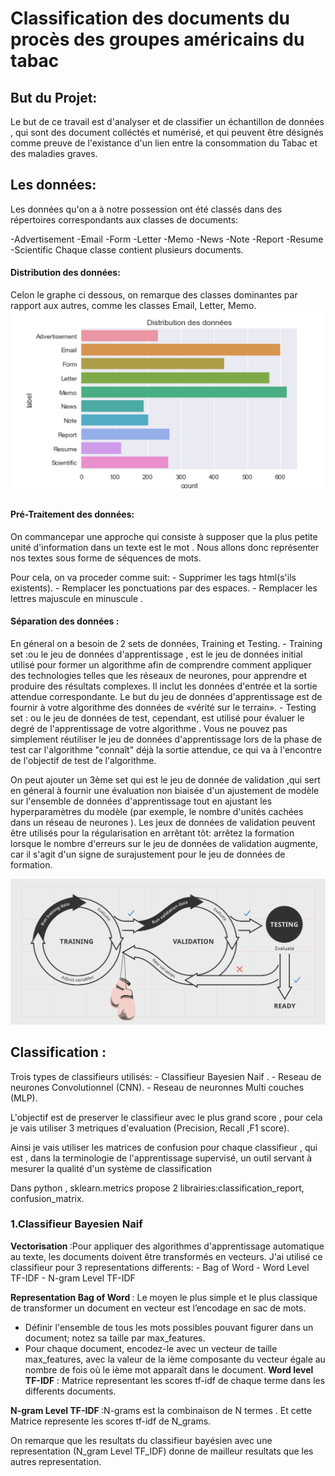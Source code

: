 # Classification des documents du procès des groupes américains du tabac

## But du Projet:
<p>
	Le but de ce travail est d'analyser et de classifier un échantillon de données , qui sont des document colléctés et numérisé, et qui peuvent être désignés comme preuve de l'existance d'un lien entre la consommation du Tabac et des maladies graves.
</p>


## Les données:
<p>Les données qu'on a à notre possession ont été classés dans des répertoires correspondants aux classes de documents:</p>

-Advertisement
-Email
-Form
-Letter
-Memo
-News
-Note
-Report
-Resume
-Scientific 
Chaque classe contient plusieurs documents.


#### Distribution des données:
Celon le graphe ci dessous, on remarque des classes dominantes par rapport aux autres, comme les classes Email, Letter, Memo.
![source](/img/distribution_donnees.PNG)

#### Pré-Traitement des données:

On commancepar une approche qui consiste à supposer que la plus petite unité d'information dans un texte est le mot . Nous allons donc représenter nos textes sous forme de séquences de mots.</br>

Pour cela, on va proceder comme suit:
    - Supprimer les tags html(s'ils existents).
    - Remplacer les ponctuations par des espaces.
    - Remplacer les lettres majuscule en minuscule . 


#### Séparation des données :

En géneral on a besoin de 2 sets de données, Training et Testing.
	- Training set :ou le jeu de données d'apprentissage , est le jeu de données initial utilisé pour former un algorithme afin de comprendre comment appliquer des technologies telles que les réseaux de neurones, pour apprendre et produire des résultats complexes. Il inclut les données d'entrée et la sortie attendue correspondante. Le but du jeu de données d'apprentissage est de fournir à votre algorithme des données de «vérité sur le terrain».
	- Testing set : ou le jeu de données de test, cependant, est utilisé pour évaluer le degré de l'apprentissage de votre algorithme . Vous ne pouvez pas simplement réutiliser le jeu de données d'apprentissage lors de la phase de test car l'algorithme "connaît" déjà la sortie attendue, ce qui va à l'encontre de l'objectif de test de l'algorithme.

On peut ajouter un 3ème set qui est le jeu de donnée de validation ,qui sert en géneral à fournir une évaluation non biaisée d'un ajustement de modèle sur l'ensemble de données d'apprentissage tout en ajustant les hyperparamètres du modèle (par exemple, le nombre d'unités cachées dans un réseau de neurones ). Les jeux de données de validation peuvent être utilisés pour la régularisation en arrêtant tôt: arrêtez la formation lorsque le nombre d'erreurs sur le jeu de données de validation augmente, car il s'agit d'un signe de surajustement pour le jeu de données de formation.

![source](/img/Separation_donnees.png)

## Classification :

Trois types de classifieurs utilisés:
	- Classifieur Bayesien Naif .
	- Reseau de neurones Convolutionnel (CNN).
	- Reseau de neuronnes Multi couches (MLP).

L'objectif est de preserver le classifieur avec le plus grand score , pour cela je vais utiliser 3 metriques d'evaluation (Precision, Recall ,F1 score).

Ainsi je vais utiliser les matrices de confusion pour chaque classifieur , qui est , dans la terminologie de l'apprentissage supervisé, un outil servant à mesurer la qualité d'un système de classification

Dans python , sklearn.metrics propose 2 librairies:classification_report, confusion_matrix.


### 1.Classifieur Bayesien Naif

<strong>Vectorisation </strong>:Pour appliquer des algorithmes d'apprentissage automatique au texte, les documents doivent être transformés en vecteurs.
J'ai utilisé ce classifieur pour 3 representations differents:
	- Bag of Word
	- Word Level TF-IDF
	- N-gram Level TF-IDF

<strong>Representation Bag of Word </strong>: Le moyen le plus simple et le plus classique de transformer un document en vecteur est l’encodage en sac de mots.

- Définir l'ensemble de tous les mots possibles pouvant figurer dans un document; notez sa taille par max_features.
- Pour chaque document, encodez-le avec un vecteur de taille max_features, avec la valeur de la ième composante du vecteur égale au nombre de fois où le ième mot apparaît dans le document.
<strong>Word level TF-IDF</strong> : Matrice representant les scores tf-idf de chaque terme dans les differents documents.

<strong>N-gram Level TF-IDF </strong>:N-grams est la combinaison de N termes . Et cette Matrice represente les scores tf-idf de N_grams.

On remarque que les resultats du classifieur bayésien avec une representation (N_gram Level TF_IDF) donne de mailleur resultats que les autres representation.